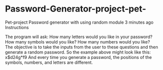 # Password-Generator-project-pet-
Pet-project Password generator with using random module
3 minutes ago
Instructions

The program will ask:
How many letters would you like in your password?
How many symbols would you like?
How many numbers would you like?
The objective is to take the inputs from the user to these questions and then generate a random password.
So the example above might look like this:
x$d24g*f9
And every time you generate a password, the positions of the symbols, numbers, and letters are different.
